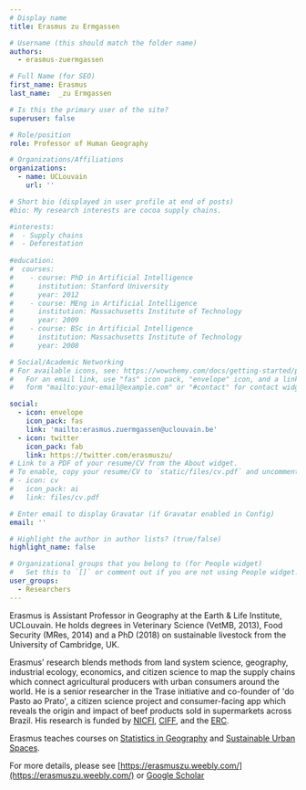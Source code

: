 ```yaml
---
# Display name
title: Erasmus zu Ermgassen

# Username (this should match the folder name)
authors:
  - erasmus-zuermgassen

# Full Name (for SEO)
first_name: Erasmus
last_name:  _zu Ermgassen

# Is this the primary user of the site?
superuser: false

# Role/position
role: Professor of Human Geography

# Organizations/Affiliations
organizations:
  - name: UCLouvain
    url: ''

# Short bio (displayed in user profile at end of posts)
#bio: My research interests are cocoa supply chains.

#interests:
#  - Supply chains
#  - Deforestation
 
#education:
#  courses:
#    - course: PhD in Artificial Intelligence
#      institution: Stanford University
#      year: 2012
#    - course: MEng in Artificial Intelligence
#      institution: Massachusetts Institute of Technology
#      year: 2009
#    - course: BSc in Artificial Intelligence
#      institution: Massachusetts Institute of Technology
#      year: 2008

# Social/Academic Networking
# For available icons, see: https://wowchemy.com/docs/getting-started/page-builder/#icons
#   For an email link, use "fas" icon pack, "envelope" icon, and a link in the
#   form "mailto:your-email@example.com" or "#contact" for contact widget.

social:
  - icon: envelope
    icon_pack: fas
    link: 'mailto:erasmus.zuermgassen@uclouvain.be'
  - icon: twitter
    icon_pack: fab
    link: https://twitter.com/erasmuszu/
# Link to a PDF of your resume/CV from the About widget.
# To enable, copy your resume/CV to `static/files/cv.pdf` and uncomment the lines below.
# - icon: cv
#   icon_pack: ai
#   link: files/cv.pdf

# Enter email to display Gravatar (if Gravatar enabled in Config)
email: ''

# Highlight the author in author lists? (true/false)
highlight_name: false

# Organizational groups that you belong to (for People widget)
#   Set this to `[]` or comment out if you are not using People widget.
user_groups:
  - Researchers
---
```


Erasmus is Assistant Professor in Geography at the Earth & Life Institute, UCLouvain. He holds degrees in Veterinary Science (VetMB, 2013), Food Security (MRes, 2014) and a PhD (2018) on sustainable livestock from the University of Cambridge, UK.

Erasmus' research blends methods from land system science, geography, industrial ecology, economics, and citizen science to map the supply chains which connect agricultural producers with urban consumers around the world. He is a senior researcher in the Trase initiative and co-founder of 'do Pasto ao Prato', a citizen science project and consumer-facing app which reveals the origin and impact of beef products sold in supermarkets across Brazil. His research is funded by [NICFI](https://www.nicfi.no/), [CIFF](https://ciff.org/), and the [ERC](https://erc.europa.eu/homepage). 

Erasmus teaches courses on [Statistics in Geography](https://uclouvain.be/en-cours-2024-lgeo1341) and [Sustainable Urban Spaces](https://uclouvain.be/cours-2023-LGEO2210). 

For more details, please see [https://erasmuszu.weebly.com/](https://erasmuszu.weebly.com/) or [Google Scholar](https://scholar.google.com/citations?hl=en&user=U3AB8vsAAAAJ)

